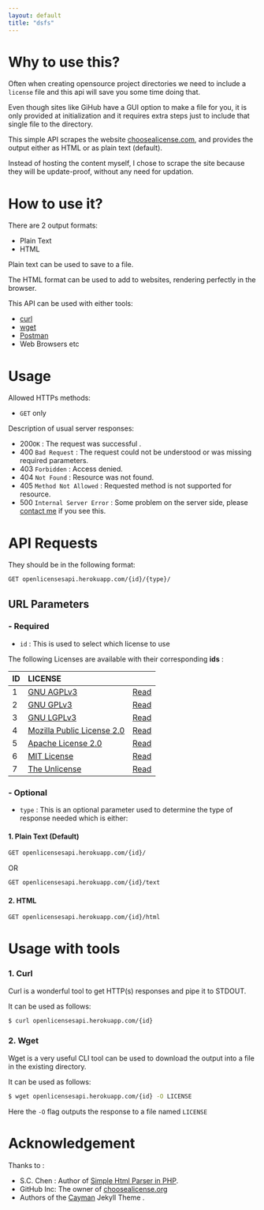 ```yaml
---
layout: default
title: "dsfs"
---
```



# Why to use this?


Often when creating opensource project directories we need to include a `license` file and this api will save you some time doing that.

Even though sites like GiHub have a GUI option to make a file for you, it is only provided at initialization and it requires extra steps just to include that single file to the directory.

This simple API scrapes the website [choosealicense.com](https://choosealicense.com/), and provides the output either as HTML or as plain text (default). 

Instead of hosting the content myself, I chose to scrape the site because they will be update-proof, without any need for updation.

# How to use it?

There are 2 output formats:
- Plain Text
- HTML

Plain text can be used to save to a file.

The HTML format can be used to add to websites, rendering perfectly in the browser.

This API can be used with either tools:
- [curl](https://curl.haxx.se/)
- [wget](https://www.gnu.org/software/wget/)
- [Postman](https://www.postman.com/)
- Web Browsers etc

# Usage

Allowed HTTPs methods:
- `GET` only

Description of usual server responses:
- 200`OK` : The request was successful .
- 400 `Bad Request` : The request could not be understood or was missing required parameters.
- 403 `Forbidden` : Access denied.
- 404 `Not Found` : Resource was not found.
- 405 `Method Not Allowed` : Requested method is not supported for resource.
- 500 `Internal Server Error` : Some problem on the server side, please [contact me](https://github.com/abhishekbalam/openlicensesapi/issues?q=is%3Aissue+is%3Aopen+sort%3Aupdated-desc) if you see this.


# API  Requests

They should be in the following format: 

```bash
GET openlicensesapi.herokuapp.com/{id}/{type}/
```

## URL Parameters

### - Required

- `id` : This is used to select which license to use

The following Licenses are available with their corresponding **ids** :

| ID | LICENSE                                                                     |         |
|:---|:----------------------------------------------------------------------------|:--------|
| 1  | [GNU AGPLv3](https://choosealicense.com/licenses/agpl-3.0/)                 | [Read](https://openlicensesapi.herokuapp.com/1/html)  |
| 2  | [GNU GPLv3](https://choosealicense.com/licenses/gpl-3.0/)                   | [Read](https://openlicensesapi.herokuapp.com/1/html)  |
| 3  | [GNU LGPLv3](https://choosealicense.com/licenses/lgpl-3.0/)                 | [Read](https://openlicensesapi.herokuapp.com/1/html)  |
| 4  | [Mozilla Public License 2.0](https://choosealicense.com/licenses/mpl-2.0/)  | [Read](https://openlicensesapi.herokuapp.com/1/html)  |
| 5  | [Apache License 2.0](https://choosealicense.com/licenses/apache-2.0/)       | [Read](https://openlicensesapi.herokuapp.com/1/html)  |
| 6  | [MIT License](https://choosealicense.com/licenses/mit/)                     | [Read](https://openlicensesapi.herokuapp.com/1/html)  |
| 7  | [The Unlicense](https://choosealicense.com/licenses/unlicense/)             | [Read](https://openlicensesapi.herokuapp.com/1/html)  |


### - Optional 

- `type` : This is an optional parameter used to determine the type of response needed which is either:

#### 1. Plain Text (Default)

```bash
GET openlicensesapi.herokuapp.com/{id}/
```

OR

```bash
GET openlicensesapi.herokuapp.com/{id}/text
```


#### 2. HTML 

```bash
GET openlicensesapi.herokuapp.com/{id}/html
```

# Usage with tools

### 1. Curl

Curl is a wonderful tool to get HTTP(s) responses and pipe it to STDOUT.

It can be used as follows:

```bash
$ curl openlicensesapi.herokuapp.com/{id}
```

### 2. Wget

Wget is a very useful CLI tool can be used to download the output into a file in the existing directory.

It can be used as follows:

```bash
$ wget openlicensesapi.herokuapp.com/{id} -O LICENSE
```
Here the `-O` flag outputs the response to a file named `LICENSE`

# Acknowledgement

Thanks to :
- S.C. Chen : Author of [Simple Html Parser in PHP](http://simplehtmldom.sourceforge.net/).
- GitHub Inc: The owner of [choosealicense.org](https://choosealicense.com/)
- Authors of the [Cayman](https://github.com/pages-themes/cayman) Jekyll Theme .
